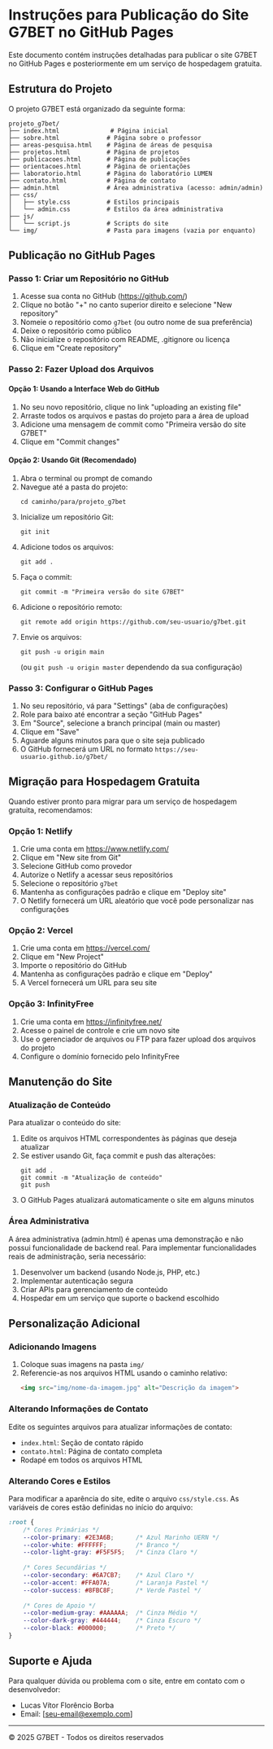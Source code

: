 # Instruções para Publicação do Site G7BET no GitHub Pages

Este documento contém instruções detalhadas para publicar o site G7BET no GitHub Pages e posteriormente em um serviço de hospedagem gratuita.

## Estrutura do Projeto

O projeto G7BET está organizado da seguinte forma:

```
projeto_g7bet/
├── index.html              # Página inicial
├── sobre.html             # Página sobre o professor
├── areas-pesquisa.html    # Página de áreas de pesquisa
├── projetos.html          # Página de projetos
├── publicacoes.html       # Página de publicações
├── orientacoes.html       # Página de orientações
├── laboratorio.html       # Página do laboratório LUMEN
├── contato.html           # Página de contato
├── admin.html             # Área administrativa (acesso: admin/admin)
├── css/
│   ├── style.css          # Estilos principais
│   └── admin.css          # Estilos da área administrativa
├── js/
│   └── script.js          # Scripts do site
└── img/                   # Pasta para imagens (vazia por enquanto)
```

## Publicação no GitHub Pages

### Passo 1: Criar um Repositório no GitHub

1. Acesse sua conta no GitHub (https://github.com/)
2. Clique no botão "+" no canto superior direito e selecione "New repository"
3. Nomeie o repositório como `g7bet` (ou outro nome de sua preferência)
4. Deixe o repositório como público
5. Não inicialize o repositório com README, .gitignore ou licença
6. Clique em "Create repository"

### Passo 2: Fazer Upload dos Arquivos

#### Opção 1: Usando a Interface Web do GitHub

1. No seu novo repositório, clique no link "uploading an existing file"
2. Arraste todos os arquivos e pastas do projeto para a área de upload
3. Adicione uma mensagem de commit como "Primeira versão do site G7BET"
4. Clique em "Commit changes"

#### Opção 2: Usando Git (Recomendado)

1. Abra o terminal ou prompt de comando
2. Navegue até a pasta do projeto:
   ```
   cd caminho/para/projeto_g7bet
   ```
3. Inicialize um repositório Git:
   ```
   git init
   ```
4. Adicione todos os arquivos:
   ```
   git add .
   ```
5. Faça o commit:
   ```
   git commit -m "Primeira versão do site G7BET"
   ```
6. Adicione o repositório remoto:
   ```
   git remote add origin https://github.com/seu-usuario/g7bet.git
   ```
7. Envie os arquivos:
   ```
   git push -u origin main
   ```
   (ou `git push -u origin master` dependendo da sua configuração)

### Passo 3: Configurar o GitHub Pages

1. No seu repositório, vá para "Settings" (aba de configurações)
2. Role para baixo até encontrar a seção "GitHub Pages"
3. Em "Source", selecione a branch principal (main ou master)
4. Clique em "Save"
5. Aguarde alguns minutos para que o site seja publicado
6. O GitHub fornecerá um URL no formato `https://seu-usuario.github.io/g7bet/`

## Migração para Hospedagem Gratuita

Quando estiver pronto para migrar para um serviço de hospedagem gratuita, recomendamos:

### Opção 1: Netlify

1. Crie uma conta em https://www.netlify.com/
2. Clique em "New site from Git"
3. Selecione GitHub como provedor
4. Autorize o Netlify a acessar seus repositórios
5. Selecione o repositório `g7bet`
6. Mantenha as configurações padrão e clique em "Deploy site"
7. O Netlify fornecerá um URL aleatório que você pode personalizar nas configurações

### Opção 2: Vercel

1. Crie uma conta em https://vercel.com/
2. Clique em "New Project"
3. Importe o repositório do GitHub
4. Mantenha as configurações padrão e clique em "Deploy"
5. A Vercel fornecerá um URL para seu site

### Opção 3: InfinityFree

1. Crie uma conta em https://infinityfree.net/
2. Acesse o painel de controle e crie um novo site
3. Use o gerenciador de arquivos ou FTP para fazer upload dos arquivos do projeto
4. Configure o domínio fornecido pelo InfinityFree

## Manutenção do Site

### Atualização de Conteúdo

Para atualizar o conteúdo do site:

1. Edite os arquivos HTML correspondentes às páginas que deseja atualizar
2. Se estiver usando Git, faça commit e push das alterações:
   ```
   git add .
   git commit -m "Atualização de conteúdo"
   git push
   ```
3. O GitHub Pages atualizará automaticamente o site em alguns minutos

### Área Administrativa

A área administrativa (admin.html) é apenas uma demonstração e não possui funcionalidade de backend real. Para implementar funcionalidades reais de administração, seria necessário:

1. Desenvolver um backend (usando Node.js, PHP, etc.)
2. Implementar autenticação segura
3. Criar APIs para gerenciamento de conteúdo
4. Hospedar em um serviço que suporte o backend escolhido

## Personalização Adicional

### Adicionando Imagens

1. Coloque suas imagens na pasta `img/`
2. Referencie-as nos arquivos HTML usando o caminho relativo:
   ```html
   <img src="img/nome-da-imagem.jpg" alt="Descrição da imagem">
   ```

### Alterando Informações de Contato

Edite os seguintes arquivos para atualizar informações de contato:

- `index.html`: Seção de contato rápido
- `contato.html`: Página de contato completa
- Rodapé em todos os arquivos HTML

### Alterando Cores e Estilos

Para modificar a aparência do site, edite o arquivo `css/style.css`. As variáveis de cores estão definidas no início do arquivo:

```css
:root {
    /* Cores Primárias */
    --color-primary: #2E3A6B;      /* Azul Marinho UERN */
    --color-white: #FFFFFF;        /* Branco */
    --color-light-gray: #F5F5F5;   /* Cinza Claro */
    
    /* Cores Secundárias */
    --color-secondary: #6A7CB7;    /* Azul Claro */
    --color-accent: #FFA07A;       /* Laranja Pastel */
    --color-success: #8FBC8F;      /* Verde Pastel */
    
    /* Cores de Apoio */
    --color-medium-gray: #AAAAAA;  /* Cinza Médio */
    --color-dark-gray: #444444;    /* Cinza Escuro */
    --color-black: #000000;        /* Preto */
}
```

## Suporte e Ajuda

Para qualquer dúvida ou problema com o site, entre em contato com o desenvolvedor:

- Lucas Vítor Florêncio Borba
- Email: [seu-email@exemplo.com]

---

© 2025 G7BET - Todos os direitos reservados

